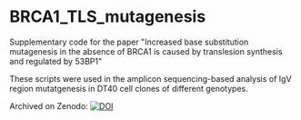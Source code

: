 # BRCA1_TLS_mutagenesis
Supplementary code for the paper "Increased base substitution mutagenesis in the absence of BRCA1 is caused by translesion synthesis and regulated by 53BP1"

These scripts were used in the amplicon sequencing-based analysis of IgV region mutatgenesis in DT40 cell clones of different genotypes.

Archived on Zenodo: [![DOI](https://zenodo.org/badge/355839376.svg)](https://zenodo.org/badge/latestdoi/355839376)
